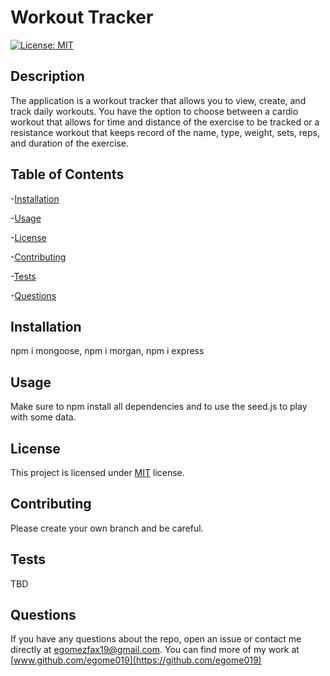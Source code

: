 # Workout Tracker

  [![License: MIT](https://img.shields.io/badge/License-MIT-orange.svg)](https://opensource.org/licenses/MIT)

  ## Description

  The application is a workout tracker that allows you to view, create, and track daily workouts. You have the option to choose between a cardio workout that allows for time and distance of the exercise to be tracked or a resistance workout that keeps record of the name, type, weight, sets, reps, and duration of the exercise.

  ## Table of Contents

  -[Installation](#installation)

  -[Usage](#Usage)

  -[License](#license)

  -[Contributing](#contributing)

  -[Tests](#tests)

  -[Questions](#questions)

  ## Installation

  npm i mongoose, npm i morgan, npm i express

  ## Usage

  Make sure to npm install all dependencies and to use the seed.js to play with some data.

  ## License

  This project is licensed under [MIT](https://opensource.org/licenses/MIT) license.

  ## Contributing

  Please create your own branch and be careful.

  ## Tests

  TBD

  ## Questions

  If you have any questions about the repo, open an issue or contact me directly at egomezfax19@gmail.com. You can find more of my work at [www.github.com/egome019](https://github.com/egome019)

  